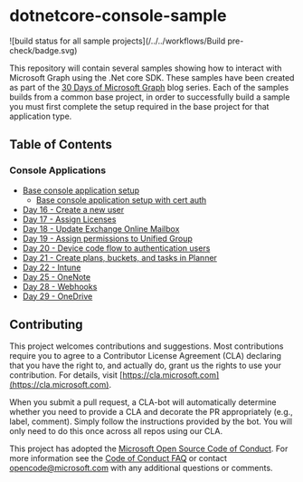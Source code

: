 # dotnetcore-console-sample

![build status for all sample projects](/../../workflows/Build pre-check/badge.svg)

This repository will contain several samples showing how to interact with Microsoft Graph using the .Net core SDK.
These samples have been created as part of the [30 Days of Microsoft Graph](https://aka.ms/30DaysMSGraph) blog series.
Each of the samples builds from a common base project, in order to successfully build a sample you must first complete the setup required in the base project for that application type.

## Table of Contents

### Console Applications

- [Base console application setup](./base-console-app)
  - [Base console application setup with cert auth](./base-console-app-cert)
- [Day 16 - Create a new user](./day16-create-user)
- [Day 17 - Assign Licenses](./day17-assign-license)
- [Day 18 - Update Exchange Online Mailbox](./day18-mailbox)
- [Day 19 - Assign permissions to Unified Group](./day19-assign-permissions)
- [Day 20 - Device code flow to authentication users](./day20-devicecode)
- [Day 21 - Create plans, buckets, and tasks in Planner](./day21-planner)
- [Day 22 - Intune](./day22-intune)
- [Day 25 - OneNote](./day25-onenote)
- [Day 28 - Webhooks](./day28-webhooks)
- [Day 29 - OneDrive](./day29-onedrive)

## Contributing

This project welcomes contributions and suggestions.  Most contributions require you to agree to a
Contributor License Agreement (CLA) declaring that you have the right to, and actually do, grant us
the rights to use your contribution. For details, visit [https://cla.microsoft.com](https://cla.microsoft.com).

When you submit a pull request, a CLA-bot will automatically determine whether you need to provide
a CLA and decorate the PR appropriately (e.g., label, comment). Simply follow the instructions
provided by the bot. You will only need to do this once across all repos using our CLA.

This project has adopted the [Microsoft Open Source Code of Conduct](https://opensource.microsoft.com/codeofconduct/).
For more information see the [Code of Conduct FAQ](https://opensource.microsoft.com/codeofconduct/faq/) or
contact [opencode@microsoft.com](mailto:opencode@microsoft.com) with any additional questions or comments.
